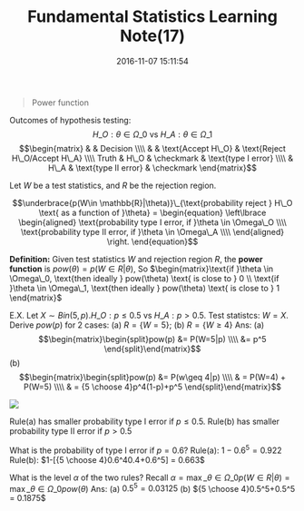 ﻿---
title: Fundamental Statistics Learning Note(17)
date: 2016-11-07 15:11:54
tags:
---

> Power function

Outcomes of hypothesis testing: <!---more--->
$$H\_O: \theta \in \Omega\_0\text{ vs }H\_A: \theta \in \Omega\_1$$
$$\begin{matrix}
& &  Decision \\\\
& & \text{Accept H\_O} & \text{Reject H\_O/Accept H\_A} \\\\
Truth & H\_O & \checkmark & \text{type I error} \\\\
      & H\_A & \text{type II error} & \checkmark
\end{matrix}$$

Let $W$ be a test statistics, and $R$ be the rejection region.

$$\underbrace{p(W\in \mathbb{R}|\theta)}\_{\text{probability reject } H\_O \text{ as a function of }\theta} = \begin{equation}
  \left\lbrace
   \begin{aligned}
   \text{probability type I error, if }\theta \in \Omega\_O  \\\\
   \text{probability type II error, if }\theta \in \Omega\_A   \\\\
   \end{aligned}
  \right.
\end{equation}$$

**Definition:** Given test statistics $W$ and rejection region $R$, the **power function** is $pow(\theta)=p(W\in R|\theta)$, So $\begin{matrix}\text{if }\theta \in \Omega\_0, \text{then ideally } pow(\theta) \text{ is close to } 0 \\
\text{if }\theta \in \Omega\_1, \text{then ideally } pow(\theta) \text{ is close to } 1
\end{matrix}$

E.X. Let $X\sim Bin(5,p). H\_O:p\leq 0.5 \text{ vs } H\_A:p>0.5$. Test statistcs: $W = X$. Derive $pow(p)$ for 2 cases:
(a) $R = \lbrace W=5\rbrace$; (b) $R = \lbrace W\geq 4\rbrace$
Ans: 
(a) $$\begin{matrix}\begin{split}pow(p) &= P(W=5|p) \\\\
&= p^5 \end{split}\end{matrix}$$
(b) $$\begin{matrix}\begin{split}pow(p) &= P(w\geq 4|p) \\\\
& = P(W=4) + P(W=5) \\\\
& = {5 \choose 4}p^4(1-p)+p^5
\end{split}\end{matrix}$$

![](http://oc82vc8fw.bkt.clouddn.com/statlearn16.png)

Rule(a) has smaller probability type I error if $p\leq 0.5$.
Rule(b) has smaller probability type II error if $p>0.5$

What is the probability of type I error if $p=0.6$?
Rule(a): $1-0.6^5 = 0.922$
Rule(b): $1-[{5 \choose 4}0.6^40.4+0.6^5] = 0.663$

What is the level $\alpha$ of the two rules?
Recall $\alpha = \max \limits\_{\theta \in \Omega\_0}p(W\in R|\theta)= \max \limits\_{\theta \in \Omega\_0} pow(\theta)$
Ans:
(a) $0.5^5 = 0.03125$
(b) ${5 \choose 4}0.5^5+0.5^5 = 0.1875$
